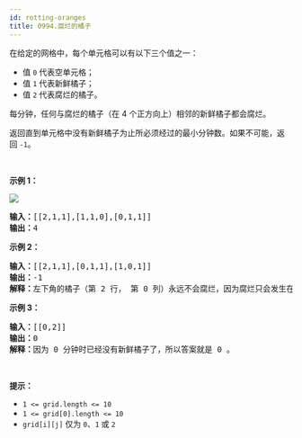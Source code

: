 ```yaml
---
id: rotting-oranges
title: 0994.腐烂的橘子
---
```

在给定的网格中，每个单元格可以有以下三个值之一：


- 值 <code>0</code> 代表空单元格；
- 值 <code>1</code> 代表新鲜橘子；
- 值 <code>2</code> 代表腐烂的橘子。

每分钟，任何与腐烂的橘子（在 4 个正方向上）相邻的新鲜橘子都会腐烂。

返回直到单元格中没有新鲜橘子为止所必须经过的最小分钟数。如果不可能，返回 <code>-1</code>。

 

**示例 1：**

**![](https://assets.leetcode-cn.com/aliyun-lc-upload/uploads/2019/02/16/oranges.png)**


<pre><strong>输入：</strong>[[2,1,1],[1,1,0],[0,1,1]]<br/><strong>输出：</strong>4<br/></pre>

**示例 2：**


<pre><strong>输入：</strong>[[2,1,1],[0,1,1],[1,0,1]]<br/><strong>输出：</strong>-1<br/><strong>解释：</strong>左下角的橘子（第 2 行， 第 0 列）永远不会腐烂，因为腐烂只会发生在 4 个正向上。<br/></pre>

**示例 3：**


<pre><strong>输入：</strong>[[0,2]]<br/><strong>输出：</strong>0<br/><strong>解释：</strong>因为 0 分钟时已经没有新鲜橘子了，所以答案就是 0 。<br/></pre>

 

**提示：**

- <code>1 &lt;= grid.length &lt;= 10</code>
- <code>1 &lt;= grid[0].length &lt;= 10</code>
- <code>grid[i][j]</code> 仅为 <code>0</code>、<code>1</code> 或 <code>2</code>